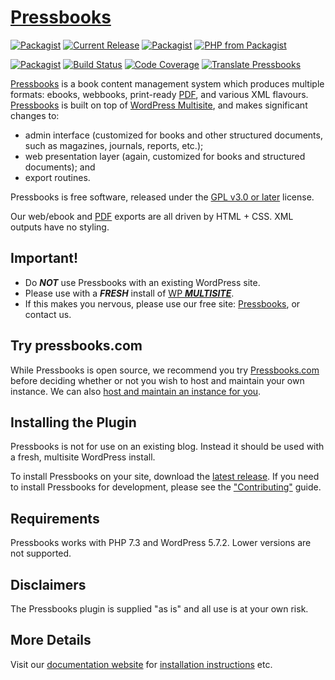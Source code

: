 # [Pressbooks](https://pressbooks.org/)

[![Packagist](https://img.shields.io/packagist/l/pressbooks/pressbooks.svg)](https://packagist.org/packages/pressbooks/pressbooks)
[![Current Release](https://img.shields.io/github/release/pressbooks/pressbooks.svg)](https://github.com/pressbooks/pressbooks/releases/latest/)
[![Packagist](https://img.shields.io/packagist/v/pressbooks/pressbooks.svg)](https://packagist.org/packages/pressbooks/pressbooks)
[![PHP from Packagist](https://img.shields.io/packagist/php-v/pressbooks/pressbooks.svg)](https://packagist.org/packages/pressbooks/pressbooks)

[![Packagist](https://img.shields.io/packagist/dt/pressbooks/pressbooks.svg)](https://packagist.org/packages/pressbooks/pressbooks)
[![Build Status](https://img.shields.io/github/checks-status/pressbooks/pressbooks/dev)](https://travis-ci.org/pressbooks/pressbooks)
[![Code Coverage](https://codecov.io/gh/pressbooks/pressbooks/branch/dev/graph/badge.svg)](https://codecov.io/gh/pressbooks/pressbooks)
[![Translate Pressbooks](https://img.shields.io/badge/dynamic/json.svg?label=translated&url=https%3A%2F%2Ftenpercent.now.sh%2F%3Forganization%3Dpressbooks%26project%3Dpressbooks&query=%24.status&colorB=e05d44&suffix=%25)](https://www.transifex.com/pressbooks/pressbooks/translate/)


[Pressbooks](https://pressbooks.org) is a book content management system which
produces multiple formats: ebooks, webbooks, print-ready [PDF][pdf], and various
XML flavours. [Pressbooks](https://pressbooks.org) is built on top of
[WordPress Multisite](https://wordpress.org/support/article/glossary/#multisite), and makes
significant changes to:

* admin interface (customized for books and other structured documents, such as
  magazines, journals, reports, etc.);
* web presentation layer (again, customized for books and structured documents);
  and
* export routines.

Pressbooks is free software, released under the
[GPL v3.0 or later](https://github.com/pressbooks/pressbooks/blob/master/LICENSE.md) license.

Our web/ebook and [PDF][pdf] exports are all driven by HTML + CSS. XML outputs have
no styling.

[pdf]: https://docraptor.com/blog/docraptor-vs-princexml/ "Note: we use the non-free software PrinceXML for PDF export."

## Important!

* Do **_NOT_** use Pressbooks with an existing WordPress site.
* Please use with a **_FRESH_** install of
  [WP **_MULTISITE_**](https://wordpress.org/support/article/glossary/#multisite).
* If this makes you nervous, please use our free site:
  [Pressbooks](https://pressbooks.com), or contact us.

## Try pressbooks.com

While Pressbooks is open source, we recommend you try
[Pressbooks.com](https://pressbooks.com) before deciding whether or not you wish
to host and maintain your own instance. We can also [host and maintain an
instance for you](https://pressbooks.com/contact-pressbooks/).

## Installing the Plugin

Pressbooks is not for use on an existing blog. Instead it should be used with a
fresh, multisite WordPress install.

To install Pressbooks on your site, download the
[latest release](https://github.com/pressbooks/pressbooks/releases/latest). If
you need to install Pressbooks for development, please see the
["Contributing"](.github/CONTRIBUTING.md) guide.

## Requirements

Pressbooks works with PHP 7.3 and WordPress 5.7.2. Lower versions are not
supported.

## Disclaimers

The Pressbooks plugin is supplied "as is" and all use is at your own risk.

## More Details

Visit our [documentation website](https://docs.pressbooks.org) for
[installation instructions](https://docs.pressbooks.org/installation) etc.
